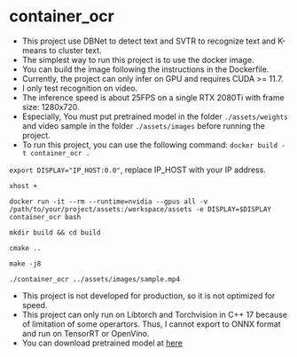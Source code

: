 # container_ocr
- This project use DBNet to detect text and SVTR to recognize text and K-means to cluster text.
- The simplest way to run this project is to use the docker image. 
- You can build the image following the instructions in the Dockerfile.
- Currently, the project can only infer on GPU and requires CUDA >= 11.7.
- I only test recognition on video.
- The inference speed is about 25FPS on a single RTX 2080Ti with frame size: 1280x720.
- Especially, You must put pretrained model in the folder `./assets/weights` 
and video sample in the folder `./assets/images` before running the project.
- To run this project, you can use the following command:
```docker build -t container_ocr .```


```export DISPLAY="IP_HOST:0.0"```, replace IP_HOST with your IP address.


```xhost +```


```docker run -it --rm --runtime=nvidia --gpus all -v /path/to/your/project/assets:/workspace/assets -e DISPLAY=$DISPLAY container_ocr bash```


```mkdir build && cd build```


```cmake ..```


```make -j8```


```./container_ocr ../assets/images/sample.mp4```


- This project is not developed for production, so it is not optimized for speed.
- This project can only run on Libtorch and Torchvision in C++ 17 because of limitation of some operartors. 
Thus, I cannot export to ONNX format and run on TensorRT or OpenVino.
- You can download pretrained model at [here](https://drive.google.com/file/d/1-0Z3Z3Z3Z3Z3Z3Z3Z3Z3Z3Z3Z3Z3Z3Z/view?usp=sharing)
